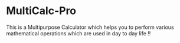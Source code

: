 # MultiCalc-Pro
This is a Multipurpose Calculator which helps you to perform various mathematical operations which are used in day to day life !!

